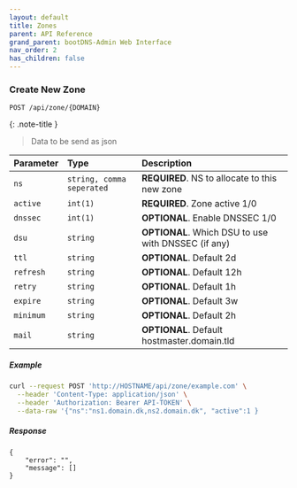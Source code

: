 ```yaml
---
layout: default
title: Zones
parent: API Reference
grand_parent: bootDNS-Admin Web Interface
nav_order: 2
has_children: false
---
```


### Create New Zone

```http
POST /api/zone/{DOMAIN}
```

{: .note-title }
> Data to be send as json

| Parameter | Type     | Description                |
| :-------- | :------- | :------------------------- |
| `ns` | `string, comma seperated` | **REQUIRED**. NS to allocate to this new zone |
| `active` | `int(1)` | **REQUIRED**. Zone active 1/0 |
| `dnssec` | `int(1)` | **OPTIONAL**. Enable DNSSEC 1/0 |
| `dsu` | `string` | **OPTIONAL**. Which DSU to use with DNSSEC (if any) |
| `ttl` | `string` | **OPTIONAL**. Default 2d |
| `refresh` | `string` | **OPTIONAL**. Default 12h |
| `retry` | `string` | **OPTIONAL**. Default 1h |
| `expire` | `string` | **OPTIONAL**. Default 3w |
| `minimum` | `string` | **OPTIONAL**. Default 2h |
| `mail` | `string` | **OPTIONAL**. Default hostmaster.domain.tld |

##### Example
```bash
curl --request POST 'http://HOSTNAME/api/zone/example.com' \
  --header 'Content-Type: application/json' \
  --header 'Authorization: Bearer API-TOKEN' \
  --data-raw '{"ns":"ns1.domain.dk,ns2.domain.dk", "active":1 }
```

##### Response
```
{
    "error": "",
    "message": []
}
```
